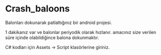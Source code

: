 # Crash_baloons

Balonları dokunarak patlattığınız bir android projesi.

1 dakikanız var ve balonlar periyodik olarak hızlanır. amacınız size verilen süre içinde olabildiğince balona dokunmaktır.



C# kodları için Assets -> Script klasörlerine giriniz.

